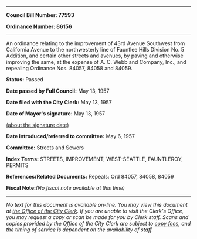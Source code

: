 

********

**Council Bill Number: 77593**
   
**Ordinance Number: 86156**
********

 An ordinance relating to the improvement of 43rd Avenue Southwest from California Avenue to the northwesterly line of Fauntlee Hills Division No. 5 Addition, and certain other streets and avenues, by paving and otherwise improving the same, at the expense of A. C. Webb and Company, Inc., and repealing Ordinance Nos. 84057, 84058 and 84059.

**Status:** Passed
   
**Date passed by Full Council:** May 13, 1957
   
**Date filed with the City Clerk:** May 13, 1957
   
**Date of Mayor's signature:** May 13, 1957
   
[(about the signature date)](/~public/approvaldate.htm)
   
   
   
**Date introduced/referred to committee:** May 6, 1957
   
**Committee:** Streets and Sewers
   
   
**Index Terms:** STREETS, IMPROVEMENT, WEST-SEATTLE, FAUNTLEROY, PERMITS

**References/Related Documents:** Repeals: Ord 84057, 84058, 84059

**Fiscal Note:**_(No fiscal note available at this time)_
********

_No text for this document is available on-line. You may view this document at [the Office of the City Clerk](http://www.seattle.gov/leg/clerk/contactUs.htm). If you are unable to visit the Clerk's Office, you may request a copy or scan be made for you by Clerk staff. Scans and copies provided by the Office of the City Clerk are subject to [copy fees](http://clerk.seattle.gov/~public/clerkfees.htm), and the timing of service is dependent on the availability of staff._

